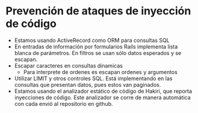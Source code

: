 
# Prevención de ataques de inyección de código

* Estamos usando ActiveRecord como ORM para consultas SQL
* En entradas de información por formularios Rails implementa lista
  blanca de parámetros. En filtros se usan sólo datos esperados y se
  escapan.
* Escapar caracteres en consultas dinamicas
	* Para interprete de ordenes es escapan ordenes y argumentos
* Utilizar LIMIT y otros controles SQL.  Está implementando en las
  consultas que presentan datos, pues estos van paginados.
* Estamos usando el analizador estático de código de Hakiri, que reporta
  inyecciones de código.  Este analizador se corre de manera automática
  con cada envió al repositorio en github.

